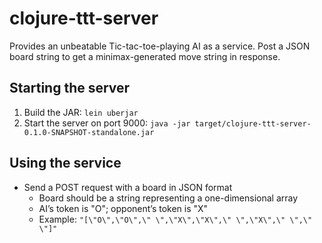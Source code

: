 # clojure-ttt-server

Provides an unbeatable Tic-tac-toe-playing AI as a service. Post a JSON board 
string to get a minimax-generated move string in response.

## Starting the server

  1. Build the JAR: `lein uberjar`
  2. Start the server on port 9000: `java -jar target/clojure-ttt-server-0.1.0-SNAPSHOT-standalone.jar`

## Using the service

  * Send a POST request with a board in JSON format
      * Board should be a string representing a one-dimensional array
      * AI’s token is "O"; opponent’s token is "X"
      * Example: `"[\"O\",\"O\",\" \",\"X\",\"X\",\" \",\"X\",\" \",\" \"]"`
